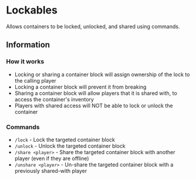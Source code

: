 # Lockables
Allows containers to be locked, unlocked, and shared using commands.

## Information
### How it works
- Locking or sharing a container block will assign ownership of the lock to the calling player
- Locking a container block will prevent it from breaking
- Sharing a container block will allow players that it is shared with, to access the container's inventory
- Players with shared access will NOT be able to lock or unlock the container

### Commands
- `/lock` - Lock the targeted container block
- `/unlock` - Unlock the targeted container block
- `/share <player>` - Share the targeted container block with another player (even if they are offline)
- `/unshare <player>` - Un-share the targeted container block with a previously shared-with player
